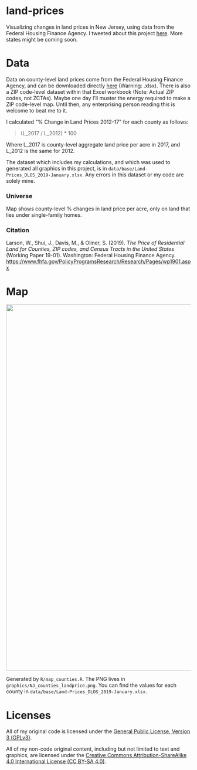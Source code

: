 # land-prices

Visualizing changes in land prices in New Jersey, using data from the Federal Housing Finance
Agency. I tweeted about this project
[here](https://twitter.com/TheRealEveret/status/1081025271392862208). More states might be coming soon.

# Data

Data on county-level land prices come from the Federal Housing Finance Agency,
and can be downloaded directly
[here](https://www.fhfa.gov/PolicyProgramsResearch/Research/PaperDocuments/Land-Prices_DLOS_2019-January.xlsx)
(Warning: .xlsx). There is also a ZIP code-level dataset within that Excel
workbook (Note: Actual ZIP codes, not ZCTAs). Maybe one day I'll muster the 
energy required to make a ZIP code-level map. Until then, any enterprising
person reading this is welcome to beat me to it.

I calculated "% Change in Land Prices 2012-17" for each county as follows:

> (L_2017 / L_2012) * 100

Where L_2017 is county-level aggregate land price per acre in 2017, and L_2012 
is the same for 2012.

The dataset which includes my calculations, and which was used to generated all
graphics in this project, is in `data/base/Land-Prices_DLOS_2019-January.xlsx`.
Any errors in this dataset or my code are solely mine.

### Universe

Map shows county-level % changes in land price per acre, only on land that lies
under single-family homes.

### Citation

Larson, W., Shui, J., Davis, M., & Oliner, S. (2019). *The Price of Residential Land for Counties, ZIP codes, and Census Tracts in the United States* (Working Paper 19-01). Washington: Federal Housing Finance Agency. https://www.fhfa.gov/PolicyProgramsResearch/Research/Pages/wp1901.aspx

# Map

<a href="url"><img src="https://raw.githubusercontent.com/everetr/land-prices-FHFA/master/graphics/NJ_counties_landprice.png" width="1000px" ></a>

Generated by `R/map_counties.R`. The PNG lives in `graphics/NJ_counties_landprice.png`. You can find the values for each county
in `data/base/Land-Prices_DLOS_2019-January.xlsx`.

# Licenses

All of my original code is licensed under the 
[General Public License, Version 3 (GPLv3)](https://www.gnu.org/licenses/gpl-3.0.en.html). 

All of my non-code original content, including but not limited to text and 
graphics, are licensed under the 
[Creative Commons Attribution-ShareAlike 4.0 International License (CC BY-SA 4.0)](http://creativecommons.org/licenses/by-sa/4.0/).
